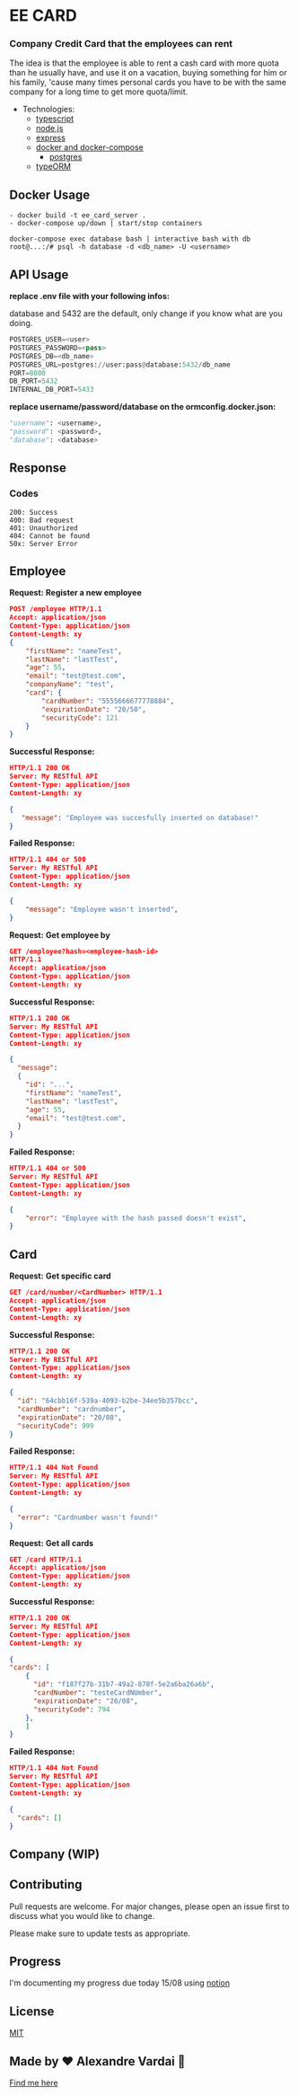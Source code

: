 # EE CARD

### Company Credit Card that the employees can rent

The idea is that the employee is able to rent a cash card with more quota than he usually have, and use it on a vacation, buying something for him or his family, 'cause many times personal cards you have to be with the same company for a long time to get more quota/limit.

* Technologies:
  * [typescript](https://www.typescriptlang.org/)
  * [node.js](https://nodejs.org/en/)
  * [express](https://expressjs.com/)
  * [docker and docker-compose](https://www.docker.com/)
    * [postgres](https://www.postgresql.org/) 
  * [typeORM](https://typeorm.io/#/)

## Docker Usage
```
- docker build -t ee_card_server .
- docker-compose up/down | start/stop containers

docker-compose exec database bash | interactive bash with db
root@...:/# psql -h database -d <db_name> -U <username>
```
## API Usage
**replace .env file with your following infos:**

database and 5432 are the default, only change if you know what are you doing.

```python
POSTGRES_USER=<user> 
POSTGRES_PASSWORD=<pass> 
POSTGRES_DB=<db_name>
POSTGRES_URL=postgres://user:pass@database:5432/db_name
PORT=8000 
DB_PORT=5432
INTERNAL_DB_PORT=5433
```

**replace username/password/database on the ormconfig.docker.json:**

```python
"username": <username>,
"password": <password>,
"database": <database>
```

## Response  
### Codes
```
200: Success
400: Bad request
401: Unauthorized
404: Cannot be found
50x: Server Error
```

## Employee

**Request:**
**Register a new employee**
```json
POST /employee HTTP/1.1
Accept: application/json
Content-Type: application/json
Content-Length: xy
{
	"firstName": "nameTest",
	"lastName": "lastTest",
	"age": 55,
	"email": "test@test.com",
	"companyName": "test",
	"card": {
		"cardNumber": "5555666677778884",
		"expirationDate": "20/50",
		"securityCode": 121
	}
}
```

**Successful Response:**
```json
HTTP/1.1 200 OK
Server: My RESTful API
Content-Type: application/json
Content-Length: xy

{
   "message": "Employee was succesfully inserted on database!"
}
```

**Failed Response:**
```json
HTTP/1.1 404 or 500
Server: My RESTful API
Content-Type: application/json
Content-Length: xy

{
    "message": "Employee wasn't inserted",
}
``` 

**Request:**
**Get employee by**
```json
GET /employee?hash=<employee-hash-id>  
HTTP/1.1
Accept: application/json
Content-Type: application/json
Content-Length: xy

```

**Successful Response:**
```json
HTTP/1.1 200 OK
Server: My RESTful API
Content-Type: application/json
Content-Length: xy

{
  "message": 
  {
  	"id": "...",
	"firstName": "nameTest",
	"lastName": "lastTest",
	"age": 55,
	"email": "test@test.com",
  }
}
```

**Failed Response:**
```json
HTTP/1.1 404 or 500
Server: My RESTful API
Content-Type: application/json
Content-Length: xy

{
    "error": "Employee with the hash passed doesn't exist",
}
``` 

## Card
**Request:**
**Get specific card**
```json
GET /card/number/<CardNumber> HTTP/1.1
Accept: application/json
Content-Type: application/json
Content-Length: xy

```
**Successful Response:**
```json
HTTP/1.1 200 OK
Server: My RESTful API
Content-Type: application/json
Content-Length: xy

{
  "id": "64cbb16f-539a-4093-b2be-34ee5b357bcc",
  "cardNumber": "cardnumber",
  "expirationDate": "20/08",
  "securityCode": 999
}
```

**Failed Response:**
```json
HTTP/1.1 404 Not Found
Server: My RESTful API
Content-Type: application/json
Content-Length: xy

{
  "error": "Cardnumber wasn't found!"
}
``` 

**Request:**
**Get all cards**
```json
GET /card HTTP/1.1
Accept: application/json
Content-Type: application/json
Content-Length: xy

```
**Successful Response:**
```json
HTTP/1.1 200 OK
Server: My RESTful API
Content-Type: application/json
Content-Length: xy

{
"cards": [
    {
      "id": "f187f27b-31b7-49a2-878f-5e2a6ba26a6b",
      "cardNumber": "testeCardNUmber",
      "expirationDate": "20/08",
      "securityCode": 794
    },
    ]
}
```

**Failed Response:**
```json
HTTP/1.1 404 Not Found
Server: My RESTful API
Content-Type: application/json
Content-Length: xy

{
  "cards": []
}
``` 

## Company (WIP)

## Contributing
Pull requests are welcome. For major changes, please open an issue first to discuss what you would like to change.

Please make sure to update tests as appropriate.

## Progress
I'm documenting my progress due today 15/08 using [notion](https://www.notion.so/EE_CARD-99b245127f1544dc91727a1a5eccdf1f)

## License
[MIT](https://choosealicense.com/licenses/mit/)

## Made by ♥ Alexandre Vardai 👋 
[Find me here](https://www.linkedin.com/in/alexandre-vardai-b8255b15b/)
